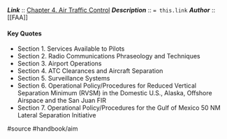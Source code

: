 ***Link***      :: [Chapter 4. Air Traffic Control](https://www.faa.gov/air_traffic/publications/atpubs/aim_html/chap_4.html)
***Description***      :: `= this.link`
***Author*** :: [[FAA]]

#### Key Quotes
- Section 1. Services Available to Pilots
- Section 2. Radio Communications Phraseology and Techniques
- Section 3. Airport Operations
- Section 4. ATC Clearances and Aircraft Separation
- Section 5. Surveillance Systems
- Section 6. Operational Policy/Procedures for Reduced Vertical Separation Minimum (RVSM) in the Domestic U.S., Alaska, Offshore Airspace and the San Juan FIR
- Section 7. Operational Policy/Procedures for the Gulf of Mexico 50 NM Lateral Separation Initiative

#source #handbook/aim